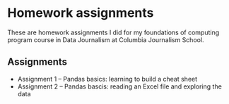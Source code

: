 # Homework assignments
 
These are homework assignments I did for my foundations of computing program course in Data Journalism at Columbia Journalism School.

## Assignments

* Assignment 1 – Pandas basics: learning to build a cheat sheet
* Assignment 2 – Pandas bascis: reading an Excel file and exploring the data




